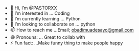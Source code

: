 - 👋 Hi, I’m @PASTORXX
- 👀 I’m interested in ... Coding
- 🌱 I’m currently learning ... Python
- 💞️ I’m looking to collaborate on ... python
- 📫 How to reach me ...Email; obadimuadesayo@gmail.com
- 😄 Pronouns: ... Great to collab with
- ⚡ Fun fact: ...Make funny thing to make people happy

